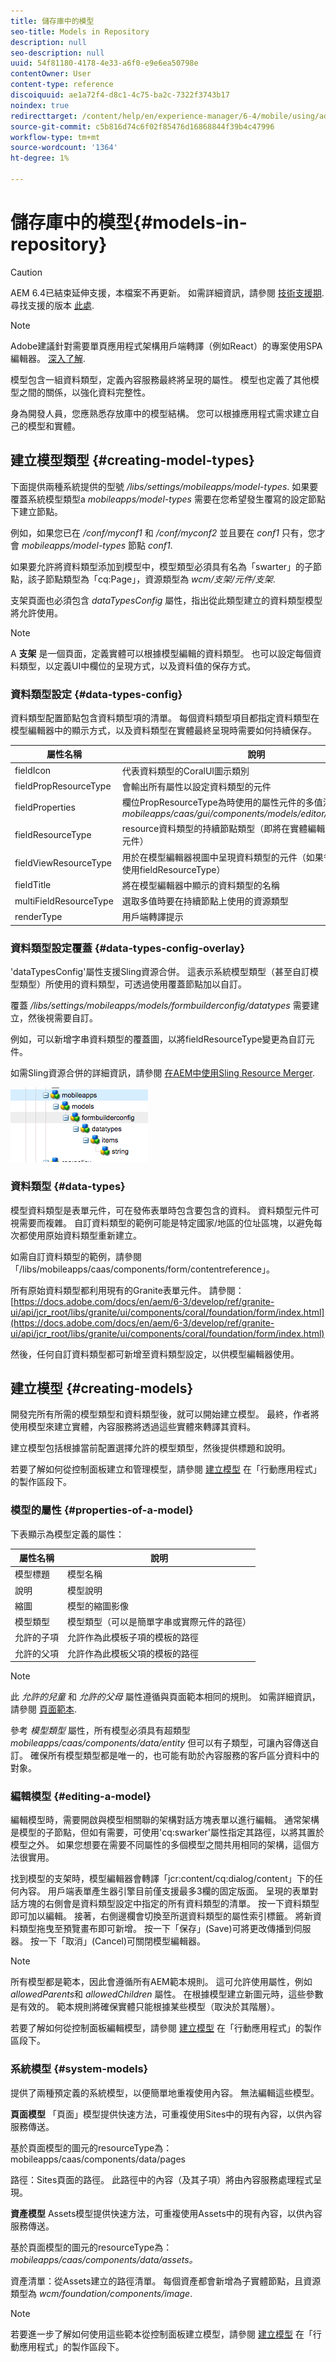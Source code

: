 ```yaml
---
title: 儲存庫中的模型
seo-title: Models in Repository
description: null
seo-description: null
uuid: 54f81180-4178-4e33-a6f0-e9e6ea50798e
contentOwner: User
content-type: reference
discoiquuid: ae1a72f4-d8c1-4c75-ba2c-7322f3743b17
noindex: true
redirecttarget: /content/help/en/experience-manager/6-4/mobile/using/administer-mobile-apps
source-git-commit: c5b816d74c6f02f85476d16868844f39b4c47996
workflow-type: tm+mt
source-wordcount: '1364'
ht-degree: 1%

---
```



# 儲存庫中的模型{#models-in-repository}

>[!CAUTION]
>
>AEM 6.4已結束延伸支援，本檔案不再更新。 如需詳細資訊，請參閱 [技術支援期](https://helpx.adobe.com//tw/support/programs/eol-matrix.html). 尋找支援的版本 [此處](https://experienceleague.adobe.com/docs/).

>[!NOTE]
>
>Adobe建議針對需要單頁應用程式架構用戶端轉譯（例如React）的專案使用SPA編輯器。 [深入了解](/help/sites-developing/spa-overview.md).

模型包含一組資料類型，定義內容服務最終將呈現的屬性。 模型也定義了其他模型之間的關係，以強化資料完整性。

身為開發人員，您應熟悉存放庫中的模型結構。 您可以根據應用程式需求建立自己的模型和實體。

## 建立模型類型 {#creating-model-types}

下面提供兩種系統提供的型號 */libs/settings/mobileapps/model-types*. 如果要覆蓋系統模型類型a *mobileapps/model-types* 需要在您希望發生覆寫的設定節點下建立節點。

例如，如果您已在 */conf/myconf1* 和 */conf/myconf2* 並且要在 *conf1* 只有，您才會 *mobileapps/model-types* 節點 *conf1*.

如果要允許將資料類型添加到模型中，模型類型必須具有名為「swarter」的子節點，該子節點類型為「cq:Page」，資源類型為 *wcm/支架/元件/支架*.

支架頁面也必須包含 *dataTypesConfig* 屬性，指出從此類型建立的資料類型模型將允許使用。

>[!NOTE]
>
>A **支架** 是一個頁面，定義實體可以根據模型編輯的資料類型。 也可以設定每個資料類型，以定義UI中欄位的呈現方式，以及資料值的保存方式。

### 資料類型設定 {#data-types-config}

資料類型配置節點包含資料類型項的清單。 每個資料類型項目都指定資料類型在模型編輯器中的顯示方式，以及資料類型在實體最終呈現時需要如何持續保存。

| **屬性名稱** | **說明** |
|---|---|
| fieldIcon | 代表資料類型的CoralUI圖示類別 |
| fieldPropResourceType | 會輸出所有屬性以設定資料類型的元件 |
| fieldProperties | 欄位PropResourceType為時使用的屬性元件的多值清單 *mobileapps/caas/gui/components/models/editor/datatypes/field* |
| fieldResourceType | resource資料類型的持續節點類型（即將在實體編輯器中呈現屬性的元件） |
| fieldViewResourceType | 用於在模型編輯器視圖中呈現資料類型的元件（如果省略此屬性，將使用fieldResourceType） |
| fieldTitle | 將在模型編輯器中顯示的資料類型的名稱 |
| multiFieldResourceType | 選取多值時要在持續節點上使用的資源類型 |
| renderType | 用戶端轉譯提示 |

### 資料類型設定覆蓋 {#data-types-config-overlay}

&#39;dataTypesConfig&#39;屬性支援Sling資源合併。 這表示系統模型類型（甚至自訂模型類型）所使用的資料類型，可透過使用覆蓋節點加以自訂。

覆蓋 */libs/settings/mobileapps/models/formbuilderconfig/datatypes* 需要建立，然後視需要自訂。

例如，可以新增字串資料類型的覆蓋圖，以將fieldResourceType變更為自訂元件。

如需Sling資源合併的詳細資訊，請參閱 [在AEM中使用Sling Resource Merger](/help/sites-developing/sling-resource-merger.md).

![chlimage_1-7](assets/chlimage_1-7.png)

### 資料類型 {#data-types}

模型資料類型是表單元件，可在發佈表單時包含要包含的資料。 資料類型元件可視需要而複雜。 自訂資料類型的範例可能是特定國家/地區的位址區塊，以避免每次都使用原始資料類型重新建立。

如需自訂資料類型的範例，請參閱「/libs/mobileapps/caas/components/form/contentreference」。

所有原始資料類型都利用現有的Granite表單元件。 請參閱： [https://docs.adobe.com/docs/en/aem/6-3/develop/ref/granite-ui/api/jcr_root/libs/granite/ui/components/coral/foundation/form/index.html](https://docs.adobe.com/docs/en/aem/6-3/develop/ref/granite-ui/api/jcr_root/libs/granite/ui/components/coral/foundation/form/index.html)

然後，任何自訂資料類型都可新增至資料類型設定，以供模型編輯器使用。

## 建立模型 {#creating-models}

開發完所有所需的模型類型和資料類型後，就可以開始建立模型。 最終，作者將使用模型來建立實體，內容服務將透過這些實體來轉譯其資料。

建立模型包括根據當前配置選擇允許的模型類型，然後提供標題和說明。

若要了解如何從控制面板建立和管理模型，請參閱 [建立模型](/help/mobile/administer-mobile-apps.md) 在「行動應用程式」的製作區段下。

### 模型的屬性 {#properties-of-a-model}

下表顯示為模型定義的屬性：

| **屬性名稱** | **說明** |
|---|---|
| 模型標題 | 模型名稱 |
| 說明 | 模型說明 |
| 縮圖 | 模型的縮圖影像 |
| 模型類型 | 模型類型（可以是簡單字串或實際元件的路徑） |
| 允許的子項 | 允許作為此模板子項的模板的路徑 |
| 允許的父項 | 允許作為此模板父項的模板的路徑 |

>[!NOTE]
>
>此 *允許的兒童* 和 *允許的父母* 屬性遵循與頁面範本相同的規則。 如需詳細資訊，請參閱 [頁面範本](/help/sites-developing/page-templates-static.md).
>
>參考 *模型類型* 屬性，所有模型必須具有超類型 *mobileapps/caas/components/data/entity* 但可以有子類型，可讓內容傳送自訂。 確保所有模型類型都是唯一的，也可能有助於內容服務的客戶區分資料中的對象。

### 編輯模型 {#editing-a-model}

編輯模型時，需要開啟與模型相關聯的架構對話方塊表單以進行編輯。 通常架構是模型的子節點，但如有需要，可使用&#39;cq:swarker&#39;屬性指定其路徑，以將其置於模型之外。 如果您想要在需要不同屬性的多個模型之間共用相同的架構，這個方法很實用。

找到模型的支架時，模型編輯器會轉譯「jcr:content/cq:dialog/content」下的任何內容。 用戶端表單產生器引擎目前僅支援最多3欄的固定版面。 呈現的表單對話方塊的右側會是資料類型設定中指定的所有資料類型的清單。 按一下資料類型即可加以編輯。 接著，右側邊欄會切換至所選資料類型的屬性索引標籤。 將新資料類型拖曳至預覽畫布即可新增。 按一下「保存」(Save)可將更改傳播到伺服器。 按一下「取消」(Cancel)可關閉模型編輯器。

>[!NOTE]
>
>所有模型都是範本，因此會遵循所有AEM範本規則。 這可允許使用屬性，例如 *allowedParents*&#x200B;和 *allowedChildren* 屬性。 在根據模型建立新圖元時，這些參數是有效的。 範本規則將確保實體只能根據某些模型（取決於其階層）。
>
>若要了解如何從控制面板編輯模型，請參閱 [建立模型](/help/mobile/administer-mobile-apps.md) 在「行動應用程式」的製作區段下。

### 系統模型 {#system-models}

提供了兩種預定義的系統模型，以便簡單地重複使用內容。 無法編輯這些模型。

**頁面模型** 「頁面」模型提供快速方法，可重複使用Sites中的現有內容，以供內容服務傳送。

基於頁面模型的圖元的resourceType為：mobileapps/caas/components/data/pages

路徑：Sites頁面的路徑。 此路徑中的內容（及其子項）將由內容服務處理程式呈現。

**資產模型** Assets模型提供快速方法，可重複使用Assets中的現有內容，以供內容服務傳送。

基於頁面模型的圖元的resourceType為： *mobileapps/caas/components/data/assets。*

資產清單：從Assets建立的路徑清單。 每個資產都會新增為子實體節點，且資源類型為 *wcm/foundation/components/image*.

>[!NOTE]
>
>若要進一步了解如何使用這些範本從控制面板建立模型，請參閱 [建立模型](/help/mobile/administer-mobile-apps.md) 在「行動應用程式」的製作區段下。
